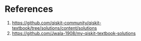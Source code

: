 


# References

1) https://github.com/qiskit-community/qiskit-textbook/tree/solutions/content/solutions
2) https://github.com/Jwala-1908/my-qiskit-textbook-solutions
